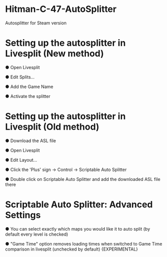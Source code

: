 # Hitman-C-47-AutoSplitter

Autosplitter for Steam version


# Setting up the autosplitter in Livesplit (New method)

● Open Livesplit

● Edit Splits...

● Add the Game Name

● Activate the splitter


# Setting up the autosplitter in Livesplit (Old method)

● Download the ASL file

● Open Livesplit

● Edit Layout...

● Click the 'Plus' sign -> Control -> Scriptable Auto Splitter

● Double click on Scriptable Auto Splitter and add the downloaded ASL file there


# Scriptable Auto Splitter: Advanced Settings

● You can select exactly which maps you would like it to auto split (by default every level is checked)

● "Game Time" option removes loading times when switched to Game Time comparison in livesplit (unchecked by default) {EXPERIMENTAL}
